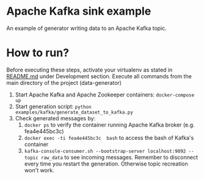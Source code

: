 # Apache Kafka sink example

An example of generator writing data to an Apache Kafka topic. 

# How to run?
Before executing these steps, activate your virtualenv as stated in [README.md](../../README.md) under Development section.
Execute all commands from the main directory of the project (data-generator)
1. Start Apache Kafka and Apache Zookeeper containers: `docker-compose up`
2. Start generation script: `python examples/kafka/generate_dataset_to_kafka.py`
3. Check generated messages by:
    1. `docker ps` to verify the container running Apache Kafka broker (e.g. fea4e445bc3c)
    2. `docker exec -ti fea4e445bc3c  bash` to access the bash of Kafka's container
    3. `kafka-console-consumer.sh --bootstrap-server localhost:9092 --topic raw_data` to see incoming messages.
    Remember to disconnect every time you restart the generation. Otherwise topic recreation won't work.
